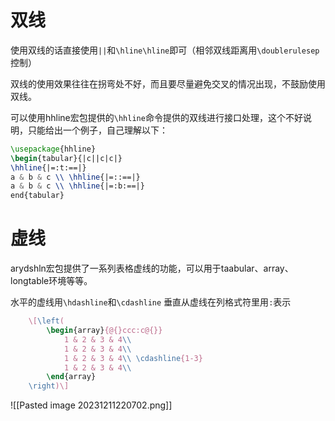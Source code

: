 # 双线
使用双线的话直接使用`||`和`\hline\hline`即可（相邻双线距离用`\doublerulesep`控制）

双线的使用效果往往在拐弯处不好，而且要尽量避免交叉的情况出现，不鼓励使用双线。

可以使用hhline宏包提供的`\hhline`命令提供的双线进行接口处理，这个不好说明，只能给出一个例子，自己理解以下：
```latex
\usepackage{hhline}
\begin{tabular}{|c||c|c|}
\hhline{|=:t:==|}
a & b & c \\ \hhline{|=::==|}
a & b & c \\ \hhline{|=:b:==|}
end{tabular}
```

# 虚线
arydshln宏包提供了一系列表格虚线的功能，可以用于taabular、array、longtable环境等等。

水平的虚线用`\hdashline`和`\cdashline`
垂直从虚线在列格式符里用`:`表示

```latex
	\[\left(
		\begin{array}{@{}ccc:c@{}}
			1 & 2 & 3 & 4\\
			1 & 2 & 3 & 4\\
			1 & 2 & 3 & 4\\ \cdashline{1-3} 
			1 & 2 & 3 & 4\\
		\end{array}
	\right)\]	 
```

![[Pasted image 20231211220702.png]]